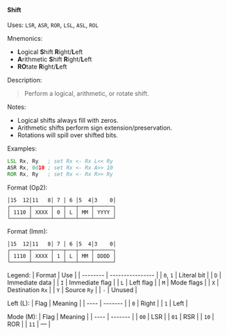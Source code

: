 #### Shift

Uses:
`LSR`, `ASR`, `ROR`,
`LSL`, `ASL`, `ROL`

Mnemonics:
- **L**ogical **S**hift **R**ight/**L**eft
- **A**rithmetic **S**hift **R**ight/**L**eft
- **RO**tate **R**ight/**L**eft

Description:
> Perform a logical, arithmetic, or rotate shift.

Notes:
- Logical shifts always fill with zeros.
- Arithmetic shifts perform sign extension/preservation.
- Rotations will spill over shifted bits.

Examples:
```asm
LSL Rx, Ry   ; set Rx <- Rx L<< Ry
ASR Rx, 0d10 ; set Rx <- Rx A>> 10
ROR Rx, Ry   ; set Rx <- Rx R>> Ry
```

Format (Op2):
```
│15  12│11   8│ 7 │ 6 │5  4│3    0│
┌──────┬──────┬───┬───┬────┬──────┐
│ 1110 │ XXXX │ 0 │ L │ MM │ YYYY │
└──────┴──────┴───┴───┴────┴──────┘
```

Format (Imm):
```
│15  12│11   8│ 7 │ 6 │5  4│3    0│
┌──────┬──────┬───┬───┬────┬──────┐
│ 1110 │ XXXX │ 1 │ L │ MM │ DDDD │
└──────┴──────┴───┴───┴────┴──────┘
```

Legend:
| Format   | Use              |
| -------- | ---------------- |
| `0`, `1` | Literal bit      |
| `D`      | Immediate data   |
| `I`      | Immediate flag   |
| `L`      | Left flag        |
| `M`      | Mode flags       |
| `X`      | Destination `Rx` |
| `Y`      | Source `Ry`      |
| `-`      | Unused           |

Left (L):
| Flag | Meaning |
| ---- | ------- |
| `0`  | Right   |
| `1`  | Left    |

Mode (M):
| Flag | Meaning |
| ---- | ------- |
| `00` | LSR     |
| `01` | RSR     |
| `10` | ROR     |
| `11` | —       |
